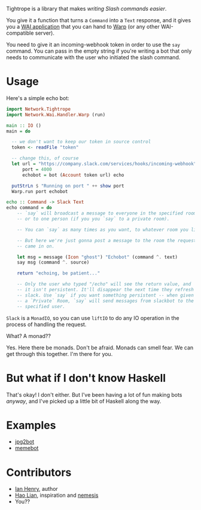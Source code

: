Tightrope is a library that makes *writing Slash commands easier*.

You give it a function that turns a `Command` into a `Text` response, and it gives you a [WAI application](http://hackage.haskell.org/package/wai) that you can hand to [Warp](https://hackage.haskell.org/package/warp) (or any other WAI-compatible server).

You need to give it an incoming-webhook token in order to use the `say` command. You can pass in the empty string if you're writing a bot that only needs to communicate with the user who initiated the slash command.

# Usage

Here's a simple echo bot:

```haskell
import Network.Tightrope
import Network.Wai.Handler.Warp (run)

main :: IO ()
main = do

  -- we don't want to keep our token in source control
  token <- readFile "token"

  -- change this, of course
  let url = "https://company.slack.com/services/hooks/incoming-webhook"
      port = 4000
      echobot = bot (Account token url) echo

  putStrLn $ "Running on port " ++ show port
  Warp.run port echobot

echo :: Command -> Slack Text
echo command = do
    -- `say` will broadcast a message to everyone in the specified room,
    -- or to one person (if you you `say` to a private room).

    -- You can `say` as many times as you want, to whatever room you like.

    -- But here we're just gonna post a message to the room the request
    -- came in on.

    let msg = message (Icon "ghost") "Echobot" (command ^. text)
    say msg (command ^. source)

    return "echoing, be patient..."

    -- Only the user who typed "/echo" will see the return value, and
    -- it isn't persistent. It'll disappear the next time they refresh
    -- slack. Use `say` if you want something persistent -- when given
    -- a `Private` Room, `say` will send messages from slackbot to the
    -- specified user.
```

`Slack` is a `MonadIO`, so you can use `liftIO` to do any IO operation in the process of handling the request.

What? A monad??

Yes. Here there be monads. Don't be afraid. Monads can smell fear. We can get through this together. I'm there for you.

# But what if I don't know Haskell

That's okay! I don't either. But I've been having a lot of fun making bots *anyway*, and I've picked up a little bit of Haskell along the way.

# Examples

- [jpg2bot](https://github.com/ianthehenry/jpg2bot)
- [memebot](https://github.com/ianthehenry/memegen)

# Contributors

- [Ian Henry](http://ianthehenry.com), author
- [Hao Lian](http://hao.codes), inspiration and [nemesis](https://github.com/hlian/linklater)
- You??
